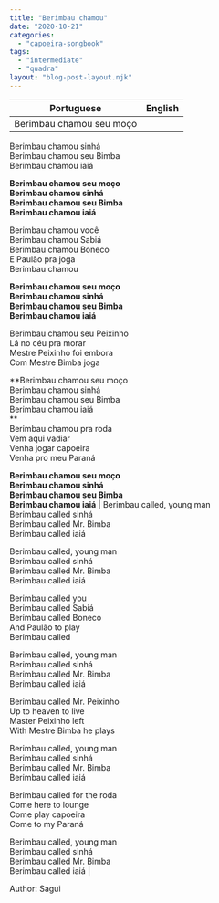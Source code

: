 ```yaml
---
title: "Berimbau chamou"
date: "2020-10-21"
categories: 
  - "capoeira-songbook"
tags: 
  - "intermediate"
  - "quadra"
layout: "blog-post-layout.njk"
---
```


| Portuguese | English |
| --- | --- |
| Berimbau chamou seu moço  
Berimbau chamou sinhá  
Berimbau chamou seu Bimba  
Berimbau chamou iaiá  
  
**Berimbau chamou seu moço  
Berimbau chamou sinhá  
Berimbau chamou seu Bimba  
Berimbau chamou iaiá**  
  
Berimbau chamou você  
Berimbau chamou Sabiá  
Berimbau chamou Boneco  
E Paulão pra joga  
Berimbau chamou  
  
**Berimbau chamou seu moço  
Berimbau chamou sinhá  
Berimbau chamou seu Bimba  
Berimbau chamou iaiá**  
  
Berimbau chamou seu Peixinho  
Lá no céu pra morar  
Mestre Peixinho foi embora  
Com Mestre Bimba joga  
  
**Berimbau chamou seu moço  
Berimbau chamou sinhá  
Berimbau chamou seu Bimba  
Berimbau chamou iaiá  
**  
Berimbau chamou pra roda  
Vem aqui vadiar  
Venha jogar capoeira  
Venha pro meu Paraná  
  
**Berimbau chamou seu moço  
Berimbau chamou sinhá  
Berimbau chamou seu Bimba  
Berimbau chamou iaiá** | Berimbau called, young man  
Berimbau called sinhá  
Berimbau called Mr. Bimba  
Berimbau called iaiá  
  
Berimbau called, young man  
Berimbau called sinhá  
Berimbau called Mr. Bimba  
Berimbau called iaiá  
  
Berimbau called you  
Berimbau called Sabiá  
Berimbau called Boneco  
And Paulão to play  
Berimbau called  
  
Berimbau called, young man  
Berimbau called sinhá  
Berimbau called Mr. Bimba  
Berimbau called iaiá  
  
Berimbau called Mr. Peixinho  
Up to heaven to live  
Master Peixinho left  
With Mestre Bimba he plays  
  
Berimbau called, young man  
Berimbau called sinhá  
Berimbau called Mr. Bimba  
Berimbau called iaiá  
  
Berimbau called for the roda  
Come here to lounge  
Come play capoeira  
Come to my Paraná  
  
Berimbau called, young man  
Berimbau called sinhá  
Berimbau called Mr. Bimba  
Berimbau called iaiá |

<figcaption>

Author: Sagui

</figcaption>
